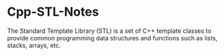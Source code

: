 # Cpp-STL-Notes
The Standard Template Library (STL) is a set of C++ template classes to provide common programming data structures and functions such as lists, stacks, arrays, etc. 
